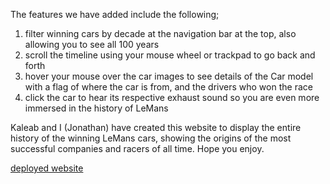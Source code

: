 The features we have added include the following;
1. filter winning cars by decade at the navigation bar at the top, also allowing you to see all 100 years
2. scroll the timeline using your mouse wheel or trackpad to go back and forth
3. hover your mouse over the car images to see details of the Car model with a flag of where the car is from, and the drivers who won the race
4. click the car to hear its respective exhaust sound so you are even more immersed in the history of LeMans

Kaleab and I (Jonathan) have created this website to display the entire history of the winning LeMans cars, showing the origins of the most successful companies and racers of all time. Hope you enjoy.

[deployed website](http://www.thelemans24.com/)